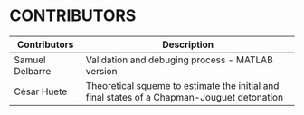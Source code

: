 # CONTRIBUTORS
| Contributors            | Description  |
| ----------------------- | ------------ |
| Samuel Delbarre         | Validation and debuging process - MATLAB version |
| César Huete             | Theoretical squeme to estimate the initial and final states of a Chapman-Jouguet detonation |

